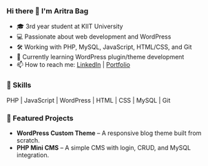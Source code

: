 ### Hi there 👋 I'm Aritra Bag
- 🎓 3rd year student at KIIT University
- 💻 Passionate about web development and WordPress
- 🛠️ Working with PHP, MySQL, JavaScript, HTML/CSS, and Git
- 🔨 Currently learning WordPress plugin/theme development
- 📫 How to reach me: [LinkedIn](https://www.linkedin.com/in/aritra-bag2004/) | [Portfolio](https://aritra-bag-portfolio.vercel.app/)

### 🔧 Skills
PHP | JavaScript | WordPress | HTML | CSS | MySQL | Git

### 📂 Featured Projects
- **WordPress Custom Theme** – A responsive blog theme built from scratch.
- **PHP Mini CMS** – A simple CMS with login, CRUD, and MySQL integration.

<!--
**Aritra-19/Aritra-19** is a ✨ _special_ ✨ repository because its `README.md` (this file) appears on your GitHub profile.

Here are some ideas to get you started:

- 🔭 I’m currently working on ...
- 🌱 I’m currently learning ...
- 👯 I’m looking to collaborate on ...
- 🤔 I’m looking for help with ...
- 💬 Ask me about ...
- 📫 How to reach me: ...
- 😄 Pronouns: ...
- ⚡ Fun fact: ...
-->
